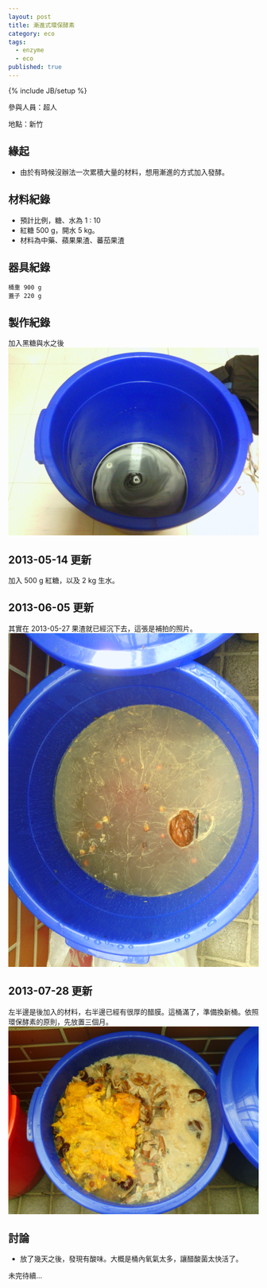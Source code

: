 ```yaml
---
layout: post
title: 漸進式環保酵素
category: eco
tags: 
  - enzyme
  - eco
published: true
---
```


{% include JB/setup %}

參與人員：超人

地點：新竹

## 緣起

* 由於有時候沒辦法一次累積大量的材料，想用漸進的方式加入發酵。

## 材料紀錄

* 預計比例，糖、水為 1 : 10
* 紅糖 500 g，開水  5 kg。
* 材料為中藥、蘋果果渣、蕃茄果渣

## 器具紀錄

    桶重 900 g
    蓋子 220 g

## 製作紀錄

加入黑糖與水之後
![Alt](/img/eco/2013-04-17/IMG_20130417_234436.jpg)

## 2013-05-14 更新

加入 500 g 紅糖，以及 2 kg 生水。

## 2013-06-05 更新

其實在 2013-05-27 果渣就已經沉下去，這張是補拍的照片。
![Alt](/img/eco/2013-04-17/IMG_20130605_133848.jpg)

## 2013-07-28 更新

左半邊是後加入的材料，右半邊已經有很厚的醋膜。這桶滿了，準備換新桶。依照環保酵素的原則，先放置三個月。
![Alt](/img/eco/2013-04-17/IMG_20130728_133911.jpg)

## 討論

* 放了幾天之後，發現有酸味。大概是桶內氧氣太多，讓醋酸菌太快活了。


未完待續...